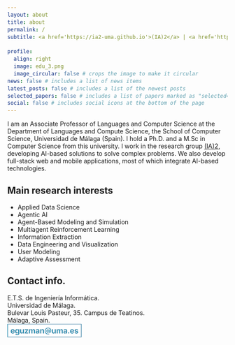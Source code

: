 ```yaml
---
layout: about
title: about
permalink: /
subtitle: <a href='https://ia2-uma.github.io'>(IA)2</a> | <a href='http://www.informatica.uma.es/'>E.T.S. de Ingeniería Informática</a> | <a href='http://www.lcc.uma.es/'>Dpto. de Lenguajes y Ciencias de la Computación</a> | <a href='http://www.uma.es/'>Universidad de Málaga</a>

profile:
  align: right
  image: edu_3.png
  image_circular: false # crops the image to make it circular
news: false # includes a list of news items
latest_posts: false # includes a list of the newest posts
selected_papers: false # includes a list of papers marked as "selected={true}"
social: false # includes social icons at the bottom of the page
---
```


I am an Associate Professor of Languages and Computer Science at the Department of Languages and Compute Science, the School of Computer Science, Universidad de Málaga (Spain). I hold a Ph.D. and a M.Sc in Computer Science from this university. I work in the research group  [(IA)2](https://ia2-uma.github.io), developing AI-based solutions to solve complex problems. We also develop full-stack web and mobile applications, most of which integrate AI-based technologies.

## Main research interests
- Applied Data Science
- Agentic AI
- Agent-Based Modeling and Simulation
- Multiagent Reinforcement Learning
- Information Extraction
- Data Engineering and Visualization
- User Modeling
- Adaptive Assessment

## Contact info.

E.T.S. de Ingeniería Informática.\
Universidad de Málaga.\
Bulevar Louis Pasteur, 35. Campus de Teatinos.\
Málaga, Spain.\
![](/assets/img/email.png)
